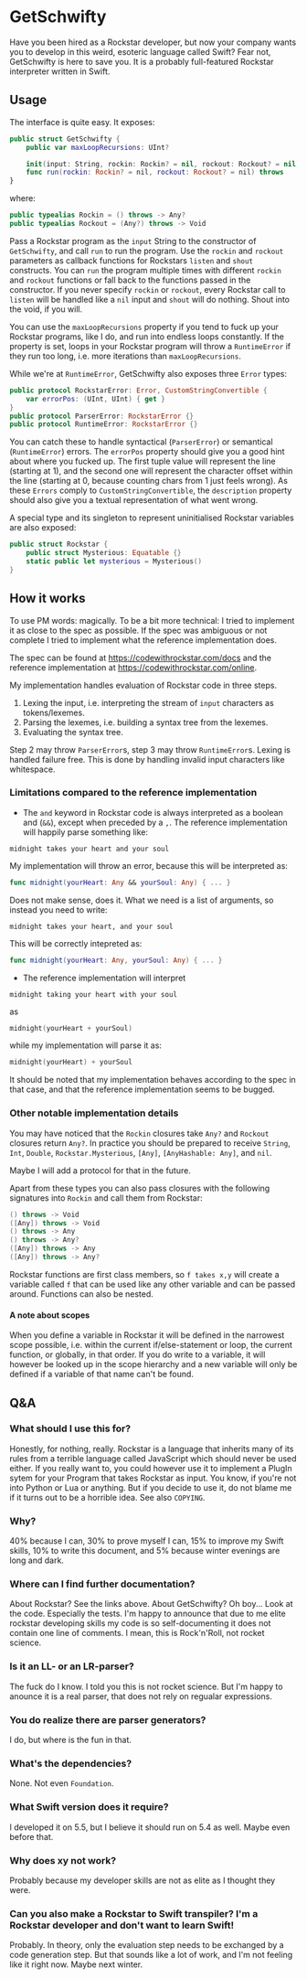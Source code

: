 # GetSchwifty

Have you been hired as a Rockstar developer, but now your company wants you to develop in this weird, esoteric language called Swift?
Fear not, GetSchwifty is here to save you.
It is a probably full-featured Rockstar interpreter written in Swift.

## Usage
The interface is quite easy.
It exposes:
```swift
public struct GetSchwifty {
    public var maxLoopRecursions: UInt?

    init(input: String, rockin: Rockin? = nil, rockout: Rockout? = nil) throws
    func run(rockin: Rockin? = nil, rockout: Rockout? = nil) throws
}
```
where:
```swift
public typealias Rockin = () throws -> Any?
public typealias Rockout = (Any?) throws -> Void
```
Pass a Rockstar program as the `input` String to the constructor of `GetSchwifty`, and call `run` to run the program.
Use the `rockin` and `rockout` parameters as callback functions for Rockstars `listen` and `shout` constructs.
You can `run` the program multiple times with different `rockin` and `rockout` functions or fall back to the functions passed in the constructor.
If you never specify `rockin` or `rockout`, every Rockstar call to `listen` will be handled like a `nil` input and `shout` will do nothing.
Shout into the void, if you will.

You can use the `maxLoopRecursions` property if you tend to fuck up your Rockstar programs, like I do, and run into endless loops constantly.
If the property is set, loops in your Rockstar program will throw a `RuntimeError` if they run too long, i.e. more iterations than `maxLoopRecursions`.

While we're at `RuntimeError`, GetSchwifty also exposes three `Error` types:
```swift
public protocol RockstarError: Error, CustomStringConvertible {
    var errorPos: (UInt, UInt) { get }
}
public protocol ParserError: RockstarError {}
public protocol RuntimeError: RockstarError {}
```
You can catch these to handle syntactical (`ParserError`) or semantical (`RuntimeError`) errors.
The `errorPos` property should give you a good hint about where you fucked up.
The first tuple value will represent the line (starting at 1), and the second one will represent the character offset within the line (starting at 0, because counting chars from 1 just feels wrong).
As these `Errors` comply to `CustomStringConvertible`, the `description` property should also give you a textual representation of what went wrong.

A special type and its singleton to represent uninitialised Rockstar variables are also exposed:
```swift
public struct Rockstar {
    public struct Mysterious: Equatable {}
    static public let mysterious = Mysterious()
}
```

## How it works
To use PM words: magically.
To be a bit more technical:
I tried to implement it as close to the spec as possible.
If the spec was ambiguous or not complete I tried to implement what the reference implementation does.

The spec can be found at https://codewithrockstar.com/docs and the reference implementation at https://codewithrockstar.com/online.

My implementation handles evaluation of Rockstar code in three steps.
1. Lexing the input, i.e. interpreting the stream of `input` characters as tokens/lexemes.
1. Parsing the lexemes, i.e. building a syntax tree from the lexemes.
1. Evaluating the syntax tree.

Step 2 may throw `ParserError`s, step 3 may throw `RuntimeError`s.
Lexing is handled failure free. This is done by handling invalid input characters like whitespace.

### Limitations compared to the reference implementation
* The `and` keyword in Rockstar code is always interpreted as a boolean and (`&&`), except when preceded by a `,`.
The reference implementation will happily parse something like:
```rockstar
midnight takes your heart and your soul
```
My implementation will throw an error, because this will be interpreted as:
```swift
func midnight(yourHeart: Any && yourSoul: Any) { ... }
```
Does not make sense, does it.
What we need is a list of arguments, so instead you need to write:
```rockstar
midnight takes your heart, and your soul
```
This will be correctly intepreted as:
```swift
func midnight(yourHeart: Any, yourSoul: Any) { ... }
```

* The reference implementation will interpret
```rockstar
midnight taking your heart with your soul
```
as
```swift
midnight(yourHeart + yourSoul)
```
while my implementation will parse it as:
```swift
midnight(yourHeart) + yourSoul
```
It should be noted that my implementation behaves according to the spec in that case, and that the reference implementation seems to be bugged.

### Other notable implementation details
You may have noticed that the `Rockin` closures take `Any?` and `Rockout` closures return `Any?`.
In practice you should be prepared to receive `String`, `Int`, `Double`, `Rockstar.Mysterious`, `[Any]`, `[AnyHashable: Any]`, and `nil`.

Maybe I will add a protocol for that in the future.

Apart from these types you can also pass closures with the following signatures into `Rockin` and call them from Rockstar:
```swift
() throws -> Void
([Any]) throws -> Void
() throws -> Any
() throws -> Any?
([Any]) throws -> Any
([Any]) throws -> Any?
```

Rockstar functions are first class members, so `f takes x,y` will create a variable called `f` that can be used like any other variable and can be passed around.
Functions can also be nested.

#### A note about scopes
When you define a variable in Rockstar it will be defined in the narrowest scope possible, i.e. within the current if/else-statement or loop, the current function, or globally, in that order.
If you do write to a variable, it will however be looked up in the scope hierarchy and a new variable will only be defined if a variable of that name can't be found.

## Q&A
### What should I use this for?
Honestly, for nothing, really. Rockstar is a language that inherits many of its rules from a terrible language called JavaScript which should never be used either.
If you really want to, you could however use it to implement a PlugIn sytem for your Program that takes Rockstar as input. You know, if you're not into Python or Lua or anything.
But if you decide to use it, do not blame me if it turns out to be a horrible idea. See also `COPYING`.

### Why?
40% because I can, 30% to prove myself I can, 15% to improve my Swift skills, 10% to write this document, and 5% because winter evenings are long and dark.

### Where can I find further documentation?
About Rockstar? See the links above. About GetSchwifty? Oh boy... Look at the code. Especially the tests. I'm happy to announce that due to me elite rockstar developing skills my code is so self-documenting it does not contain one line of comments. I mean, this is Rock'n'Roll, not rocket science.

### Is it an LL- or an LR-parser?
The fuck do I know. I told you this is not rocket science. But I'm happy to anounce it is a real parser, that does not rely on regualar expressions.

### You do realize there are parser generators?
I do, but where is the fun in that.

### What's the dependencies?
None. Not even `Foundation`.

### What Swift version does it require?
I developed it on 5.5, but I believe it should run on 5.4 as well. Maybe even before that.

### Why does xy not work?
Probably because my developer skills are not as elite as I thought they were.

### Can you also make a Rockstar to Swift transpiler? I'm a Rockstar developer and don't want to learn Swift!
Probably. In theory, only the evaluation step needs to be exchanged by a code generation step. But that sounds like a lot of work, and I'm not feeling like it right now. Maybe next winter.
